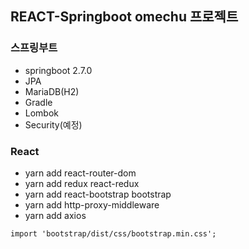 ## REACT-Springboot omechu 프로젝트

### 스프링부트

- springboot 2.7.0
- JPA
- MariaDB(H2)
- Gradle
- Lombok
- Security(예정)

### React

- yarn add react-router-dom
- yarn add redux react-redux
- yarn add react-bootstrap bootstrap
- yarn add http-proxy-middleware
- yarn add axios

```txt
import 'bootstrap/dist/css/bootstrap.min.css';
```
